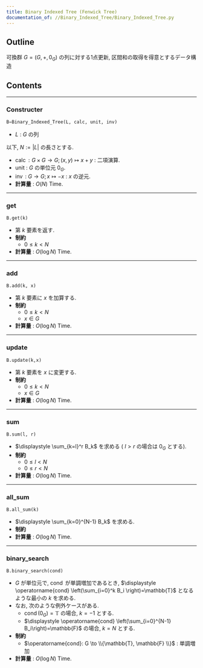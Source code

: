 ```yaml
---
title: Binary Indexed Tree (Fenwick Tree)
documentation_of: //Binary_Indexed_Tree/Binary_Indexed_Tree.py
---
```


## Outline

可換群 $G=(G, +, 0_G)$ の列に対する1点更新, 区間和の取得を得意とするデータ構造

## Contents

---

### Constructer

```Python
B=Binary_Indexed_Tree(L, calc, unit, inv)
```

- $L$ : $G$ の列

以下, $N:=\lvert L \rvert$ の長さとする.

- $\operatorname{calc} : G \times G \to G; (x,y) \mapsto x+y$ : 二項演算.
- $\mathrm{unit}$ : $G$  の単位元 $0_G$.
- $\operatorname{inv}$ : $G \to G; x \mapsto -x$ : $x$ の逆元.
- **計算量** : $O(N)$ Time.

---

### get

```Pyhon
B.get(k)
```

- 第 $k$ 要素を返す.
- **制約**
  - $0 \leq k \lt N$
- **計算量** : $O(\log N)$ Time.

---

### add

```Pyhon
B.add(k, x)
```

- 第 $k$ 要素に $x$ を加算する.
- **制約**
  - $0 \leq k \lt N$
  - $x \in G$
- **計算量** : $O(\log N)$ Time.

---

### update

```Pyhon
B.update(k,x)
```

- 第 $k$ 要素を $x$ に変更する.
- **制約**
  - $0 \leq k \lt N$
  - $x \in G$
- **計算量** : $O(\log N)$ Time.

---

### sum

```Pyhon
B.sum(l, r)
```

- $\displaystyle \sum_{k=l}^r B_k$ を求める ( $l \gt r$ の場合は $0_G$ とする).
- **制約**
  - $0 \leq l \lt N$
  - $0 \leq r \lt N$
- **計算量** : $O(\log N)$ Time.

---

### all_sum

```Pyhon
B.all_sum(k)
```

- $\displaystyle \sum_{k=0}^{N-1} B_k$ を求める.
- **制約**
- **計算量** : $O(\log N)$ Time.

---

### binary_search

```Pyhon
B.binary_search(cond)
```

- $G$ が単位元で, $\operatorname{cond}$ が単調増加であるとき, $\displaystyle \operatorname{cond} \left(\sum_{i=0}^k B_i \right)=\mathbb{T}$ となるような最小の $k$ を求める.
- なお, 次のような例外ケースがある.
  - $\displaystyle \operatorname{cond} (0_G)=\mathbb{T}$ の場合, $k=-1$ とする.
  - $\displaystyle \operatorname{cond} \left(\sum_{i=0}^{N-1} B_i\right)=\mathbb{F}$ の場合, $k=N$ とする.
- **制約**
  - $\operatorname{cond}: G \to \\{\mathbb{T}, \mathbb{F} \\}$ : 単調増加
- **計算量** : $O(\log N)$ Time.
